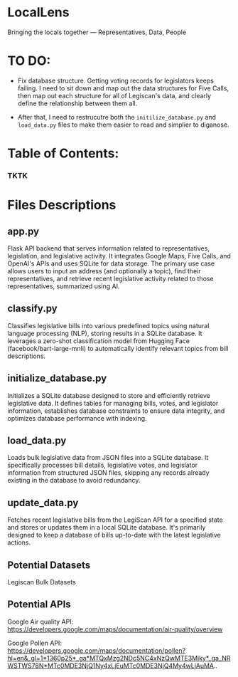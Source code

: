 # LocalLens
Bringing the locals together — Representatives, Data, People

# TO DO:
- Fix database structure. Getting voting records for legislators keeps failing. I need to sit down and map out the data structures for Five Calls, then map out each structure for all of Legiscan's data, and clearly define the relationship between them all.

- After that, I need to restrucutre both the `initilize_database.py` and `load_data.py` files to make them easier to read and simplier to diganose.

# Table of Contents:
### TKTK

# Files Descriptions

## app.py

Flask API backend that serves information related to representatives, legislation, and legislative activity. It integrates Google Maps, Five Calls, and OpenAI's APIs and uses SQLite for data storage. The primary use case allows users to input an address (and optionally a topic), find their representatives, and retrieve recent legislative activity related to those representatives, summarized using AI.

## classify.py

Classifies legislative bills into various predefined topics using natural language processing (NLP), storing results in a SQLite database. It leverages a zero-shot classification model from Hugging Face (facebook/bart-large-mnli) to automatically identify relevant topics from bill descriptions.

## initialize_database.py

Initializes a SQLite database designed to store and efficiently retrieve legislative data. It defines tables for managing bills, votes, and legislator information, establishes database constraints to ensure data integrity, and optimizes database performance with indexing.

## load_data.py

Loads bulk legislative data from JSON files into a SQLite database. It specifically processes bill details, legislative votes, and legislator information from structured JSON files, skipping any records already existing in the database to avoid redundancy.

## update_data.py

Fetches recent legislative bills from the LegiScan API for a specified state and stores or updates them in a local SQLite database. It's primarily designed to keep a database of bills up-to-date with the latest legislative actions.

## Potential Datasets
Legiscan Bulk Datasets

## Potential APIs
Google Air quality API: https://developers.google.com/maps/documentation/air-quality/overview

Google Pollen API: https://developers.google.com/maps/documentation/pollen?hl=en&_gl=1*1360p25*_ga*MTQxMzg2NDc5NC4xNzQwMTE3Mjky*_ga_NRWSTWS78N*MTc0MDE3NjQ1Ny4xLjEuMTc0MDE3NjQ4My4wLjAuMA..

